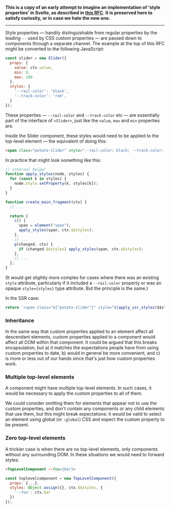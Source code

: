 **This is a copy of an early attempt to imagine an implementation of 'style properties' in Svelte, as described in [this RFC](https://github.com/sveltejs/rfcs/pull/13). It is preserved here to satisfy curiosity, or in case we hate the new one.**

---

Style properties — handily distinguishable from regular properties by the leading `--` used by CSS custom properties — are passed down to components through a separate channel. The example at the top of this RFC might be converted to the following JavaScript:

```js
const slider = new Slider({
  props: {
    value: ctx.value,
    min: 0,
    max: 100
  },
  styles: {
    '--rail-color': 'black',
    '--track-color': 'red',
  }
});
```

These properties — `--rail-color` and `--track-color` etc — are essentially part of the interface of `<Slider>`, just like the `value`, `max` and `min` properties are.

Inside the Slider component, these styles would need to be applied to the top-level element — the equivalent of doing this:

```html
<span class="potato-slider" style="--rail-color: black; --track-color: red">
```

In practice that might look something like this:

```js
// internal helper
function apply_styles(node, styles) {
  for (const k in styles) {
    node.style.setProperty(k, styles[k]);
  }
}

function create_main_fragment(ctx) {
  // ...

  return {
    c() {
      span = element("span");
      apply_styles(span, ctx.$$styles);
    },
    // ...
    p(changed, ctx) {
      if (changed.$$styles) apply_styles(span, ctx.$$styles);
    },
    // ...
  };
}
```

(It would get slightly more complex for cases where there was an existing `style` attribute, particularly if it included a `--rail-color` property or was an opaque `style={styles}` type attribute. But the principle is the same.)

In the SSR case:

```js
return `<span class="${"potato-slider"}" style="${apply_ssr_styles($$styles)}">...</div>`;
```


### Inheritance

In the same way that custom properties applied to an element affect all descendant elements, custom properties applied to a component would affect all DOM within that component. It could be argued that this breaks encapsulation, but a) it matches the expectations people have from using custom properties to date, b) would in general be more convenient, and c) is more or less out of our hands since that's just how custom properties work.


### Multiple top-level elements

A component might have multiple top-level elements. In such cases, it would be necessary to apply the custom properties to all of them.

We could consider omitting them for elements that appear not to use the custom properties, and don't contain any components or any child elements that use them, but this might break expectations: it would be valid to select an element using global (or `:global`) CSS and expect the custom property to be present.


### Zero top-level elements

A trickier case is when there are no top-level elements, only components without any surrounding DOM. In these situations we would need to forward styles:

```html
<TopLevelComponent --foo={bar}>
```

```js
const toplevelcomponent = new TopLevelComponent({
  props: {...},
  styles: Object.assign({}, ctx.$$styles, {
    '--foo': ctx.bar
  })
});
```